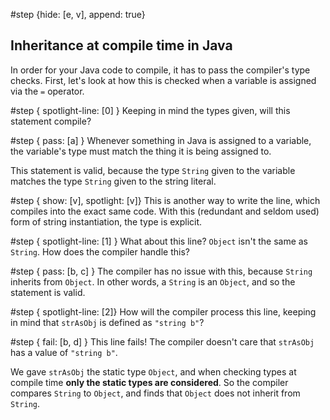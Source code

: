 #step {hide: [e, v], append: true}
## Inheritance at compile time in Java
In order for your Java code to compile, it has to pass the compiler's type checks. First, let's look at how this is checked when a variable is assigned via the `=` operator.


#step { spotlight-line: [0] }
Keeping in mind the types given, will this statement compile?


#step { pass: [a] }
Whenever something in Java is assigned to a variable, the variable's type must match the thing it is being assigned to.

This statement is valid, because the type `String` given to the variable matches the type `String` given to the string literal.

#step { show: [v], spotlight: [v]}
This is another way to write the line, which compiles into the exact same code. With this (redundant and seldom used) form of string instantiation, the type is explicit.

#step { spotlight-line: [1] }
What about this line? `Object` isn't the same as `String`. How does the compiler handle this?


#step { pass: [b, c] }
The compiler has no issue with this, because `String` inherits from `Object`. In other words, a `String` is an `Object`, and so the statement is valid.


#step { spotlight-line: [2]}
How will the compiler process this line, keeping in mind that `strAsObj` is defined as `"string b"`?


#step { fail: [b, d] }
This line fails! The compiler doesn't care that `strAsObj` has a value of `"string b"`.

We gave `strAsObj` the static type `Object`, and when checking types at compile time **only the static types are considered**. So the compiler compares `String` to `Object`, and finds that `Object` does not inherit from `String`.
